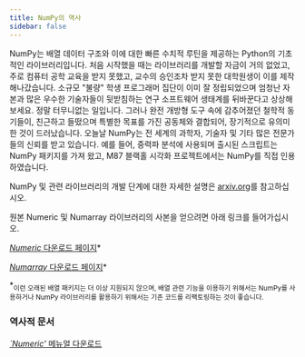 ```yaml
---
title: NumPy의 역사
sidebar: false
---
```


NumPy는 배열 데이터 구조와 이에 대한 빠른 수치적 루틴을 제공하는 Python의 기초적인 라이브러리입니다. 처음 시작했을 때는 라이브러리를 개발할 자금이 거의 없었고, 주로 컴퓨터 공학 교육을 받지 못했고, 교수의 승인조차 받지 못한 대학원생이 이를 제작해나갔습니다. 소규모 "불량" 학생 프로그래머 집단이 이미 잘 정립되었으며 엄청난 자본과 많은 우수한 기술자들이 뒷받침하는 연구 소프트웨어 생태계를 뒤바꾼다고 상상해보세요. 정말 터무니없는 일입니다. 그러나 완전 개방형 도구 속에 감추어졌던 철학적 동기들이, 친근하고 들떴으며 특별한 목표를 가진 공동체와 결합되어, 장기적으로 유의미한 것이 드러났습니다.  오늘날 NumPy는 전 세계의 과학자, 기술자 및 기타 많은 전문가들의 신뢰를 받고 있습니다. 예를 들어, 중력파 분석에 사용되며 출시된 스크립트는 NumPy 패키지를 가져 왔고, M87 블랙홀 시각화 프로젝트에서는 NumPy를 직접 인용하였습니다.

NumPy 및 관련 라이브러리의 개발 단계에 대한 자세한 설명은 [arxiv.org](https://arxiv.org/abs/1907.10121)를 참고하십시오.

원본 Numeric 및 Numarray 라이브러리의 사본을 얻으려면 아래 링크를 들어가십시오.

[*Numeric* 다운로드 페이지](https://sourceforge.net/projects/numpy/files/Old%20Numeric/)*

[*Numarray* 다운로드 페이지](https://sourceforge.net/projects/numpy/files/Old%20Numarray/)*

*<sub>이런 오래된 배열 패키지는 더 이상 지원되지 않으며, 배열 관련 기능을 이용하기 위해서는 NumPy를 사용하거나 NumPy 라이브러리를 활용하기 위해서는 기존 코드를 리팩토링하는 것이 좋습니다.</sub>

### 역사적 문서

[*`Numeric'* 메뉴얼 다운로드](static/numeric-manual.pdf)

